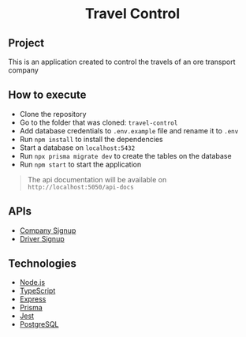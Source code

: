 <h1 align="center">Travel Control</h1>

## Project

This is an application created to control the travels of an ore transport company

## How to execute

- Clone the repository
- Go to the folder that was cloned: `travel-control`
- Add database credentials to `.env.example` file and rename it to `.env`
- Run `npm install` to install the dependencies
- Start a database on `localhost:5432`
- Run `npx prisma migrate dev` to create the tables on the database
- Run `npm start` to start the application

> The api documentation will be available on `http://localhost:5050/api-docs`

## APIs

- [Company Signup](docs/signup/company.signup.md)
- [Driver Signup](docs/signup/driver.signup.md)

## Technologies

- [Node.js](https://nodejs.org/en/)
- [TypeScript](https://www.typescriptlang.org/)
- [Express](https://expressjs.com/pt-br/)
- [Prisma](https://www.prisma.io/)
- [Jest](https://jestjs.io/)
- [PostgreSQL](https://www.postgresql.org/)
